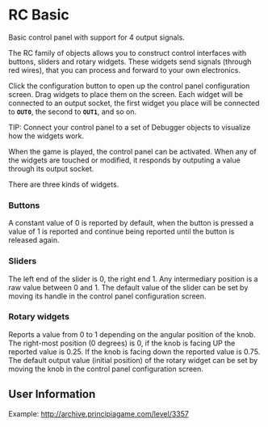 # RC Basic
Basic control panel with support for 4 output signals.

The RC family of objects allows you to construct control interfaces with buttons, sliders and rotary widgets. These widgets send signals (through red wires), that you can process and forward to your own electronics.

Click the configuration button to open up the control panel configuration screen. Drag widgets to place them on the screen. Each widget will be connected to an output socket, the first widget you place will be connected to **`OUT0`**, the second to **`OUT1`**, and so on.

TIP: Connect your control panel to a set of Debugger objects to visualize how the widgets work.

When the game is played, the control panel can be activated. When any of the widgets are touched or modified, it responds by outputing a value through its output socket.

There are three kinds of widgets.

### Buttons
A constant value of 0 is reported by default, when the button is pressed a value of 1 is reported and continue being reported until the button is released again.

### Sliders
The left end of the slider is 0, the right end 1. Any intermediary position is a raw value between 0 and 1. The default value of the slider can be set by moving its handle in the control panel configuration screen.

### Rotary widgets
Reports a value from 0 to 1 depending on the angular position of the knob. The right-most position (0 degrees) is 0, if the knob is facing UP the reported value is 0.25. If the knob is facing down the reported value is 0.75. The default output value (initial position) of the rotary widget can be set by moving the knob in the control panel
configuration screen.

## User Information
Example: http://archive.principiagame.com/level/3357